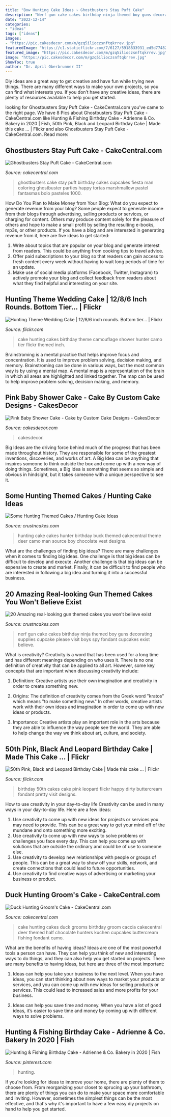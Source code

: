 ```yaml
---
title: "Bow Hunting Cake Ideas ~ Ghostbusters Stay Puft Cake"
description: "Nerf gun cake cakes birthday ninja themed boy guns decorating supplies cupcake please visit boys spy fondant cupcakes exist believe"
date: "2022-12-14"
categories:
- "ideas"
tags: ["ideas"]
images:
- "https://pic.cakesdecor.com/m/gzq5ilioczsnftqkrrev.jpg"
featuredImage: "https://c1.staticflickr.com/7/6127/5918833931_ed5d77482f_b.jpg"
featured_image: "https://pic.cakesdecor.com/m/gzq5ilioczsnftqkrrev.jpg"
image: "https://pic.cakesdecor.com/m/gzq5ilioczsnftqkrrev.jpg"
ShowToc: true
author: "Dr. April Oberbrunner II"
---
```



Diy ideas are a great way to get creative and have fun while trying new things. There are many different ways to make your own projects, so you can find what interests you. If you don’t have any creative ideas, there are plenty of resources available to help you get started.

	

		
looking for Ghostbusters Stay Puft Cake - CakeCentral.com you've came to the right page. We have 8 Pics about Ghostbusters Stay Puft Cake - CakeCentral.com like Hunting &amp; Fishing Birthday Cake - Adrienne &amp; Co. Bakery in 2020 | Fish, 50th Pink, Black and Leopard Birthday Cake | Made this cake … | Flickr and also Ghostbusters Stay Puft Cake - CakeCentral.com. Read more:
		
    
## Ghostbusters Stay Puft Cake - CakeCentral.com

<img loading=lazy src="https://cdn001.cakecentral.com/gallery/2015/12/900_mVRqD8F9wm-ghostbusters-stay-puft-cake.jpg" onerror="this.onerror=null;this.src='https://tse4.mm.bing.net/th?id=OIP.N-sSfIx-s-WTtBKySsxb_gHaLH&amp;pid=15.1';" alt="Ghostbusters Stay Puft Cake - CakeCentral.com">

_Source: cakecentral.com_

>ghostbusters cake stay puft birthday cakes cupcakes fiesta man coloring ghostbuster parties happy tortas marshmallow pastel fantasmas bolo pasteles 1000. 

	

How Do You Plan to Make Money from Your Blog: What do you expect to generate revenue from your blog?
Some people expect to generate income from their blogs through advertising, selling products or services, or charging for content. Others may produce content solely for the pleasure of others and hope to make a small profit by selling the resulting e-books, mp3s, or other products. If you have a blog and are interested in generating revenue from it, here are five ideas to get started: 
1. Write about topics that are popular on your blog and generate interest from readers. This could be anything from cooking tips to travel advice.
2. Offer paid subscriptions to your blog so that readers can gain access to fresh content every week without having to wait long periods of time for an update.
3. Make use of social media platforms (Facebook, Twitter, Instagram) to actively promote your blog and collect feedback from readers about what they find helpful and interesting on your site.

    
## Hunting Theme Wedding Cake | 12/8/6 Inch Rounds. Bottom Tier… | Flickr

<img loading=lazy src="https://c1.staticflickr.com/7/6127/5918833931_ed5d77482f_b.jpg" onerror="this.onerror=null;this.src='https://tse2.mm.bing.net/th?id=OIP.n_O-zOnCJt0b3ms6P1NNPAHaJv&amp;pid=15.1';" alt="Hunting Theme Wedding Cake | 12/8/6 inch rounds. Bottom tier… | Flickr">

_Source: flickr.com_

>cake hunting cakes birthday theme camouflage shower hunter camo tier flickr themed inch. 

	

Brainstroming is a mental practice that helps improve focus and concentration. It is used to improve problem solving, decision making, and memory. Brainstroming can be done in various ways, but the most common way is by using a mental map. A mental map is a representation of the brain in which all areas are highlighted and linked together. The map can be used to help improve problem solving, decision making, and memory.

    
## Pink Baby Shower Cake - Cake By Custom Cake Designs - CakesDecor

<img loading=lazy src="https://pic.cakesdecor.com/m/gzq5ilioczsnftqkrrev.jpg" onerror="this.onerror=null;this.src='https://tse1.mm.bing.net/th?id=OIP.UMS5FgWlro11chFZpUH1FQHaKF&amp;pid=15.1';" alt="Pink Baby Shower Cake - Cake by Custom Cake Designs - CakesDecor">

_Source: cakesdecor.com_

>cakesdecor. 

	

Big Ideas are the driving force behind much of the progress that has been made throughout history. They are responsible for some of the greatest inventions, discoveries, and works of art. A Big Idea can be anything that inspires someone to think outside the box and come up with a new way of doing things. Sometimes, a Big Idea is something that seems so simple and obvious in hindsight, but it takes someone with a unique perspective to see it.

    
## Some Hunting Themed Cakes / Hunting Cake Ideas

<img loading=lazy src="http://www.crustncakes.com/blog/wp-content/uploads/2015/12/883da85f55a2932d16f1d2b2a0ed89d7.jpg" onerror="this.onerror=null;this.src='https://tse3.mm.bing.net/th?id=OIP.V-g1fuEer-jdGYOxwpouJAHaKU&amp;pid=15.1';" alt="Some Hunting Themed Cakes / Hunting Cake Ideas">

_Source: crustncakes.com_

>hunting cake cakes hunter birthday buck themed cakecentral theme deer camo man source boy chocolate vest designs. 

	

What are the challenges of finding big ideas?
There are many challenges when it comes to finding big ideas. One challenge is that big ideas can be difficult to develop and execute. Another challenge is that big ideas can be expensive to create and market. Finally, it can be difficult to find people who are interested in following a big idea and turning it into a successful business.

    
## 20 Amazing Real-looking Gun Themed Cakes You Won&#039;t Believe Exist

<img loading=lazy src="http://www.crustncakes.com/blog/wp-content/uploads/2017/01/609e0dbc403e663748ed29ce9774f9a3.jpg" onerror="this.onerror=null;this.src='https://tse2.mm.bing.net/th?id=OIP.wz-By7MYzf6cYTxOarJaSQHaJ4&amp;pid=15.1';" alt="20 Amazing real-looking gun themed cakes you won&#039;t believe exist">

_Source: crustncakes.com_

>nerf gun cake cakes birthday ninja themed boy guns decorating supplies cupcake please visit boys spy fondant cupcakes exist believe. 

	

What is creativity?
Creativity is a word that has been used for a long time and has different meanings depending on who uses it. There is no one definition of creativity that can be applied to all art. However, some key concepts that are important when discussing creativity include:
1) Definition: Creative artists use their own imagination and creativity in order to create something new.

2) Origins: The definition of creativity comes from the Greek word "kratos" which means "to make something new." In other words, creative artists work with their own ideas and imagination in order to come up with new ideas or products.

3) Importance: Creative artists play an important role in the arts because they are able to influence the way people see the world. They are able to help change the way we think about art, culture, and society.

    
## 50th Pink, Black And Leopard Birthday Cake | Made This Cake … | Flickr

<img loading=lazy src="https://c2.staticflickr.com/6/5154/5801430694_d5e77d6824_b.jpg" onerror="this.onerror=null;this.src='https://tse3.mm.bing.net/th?id=OIP.6Q7p5StwJjLK16hDAwz7kwHaLG&amp;pid=15.1';" alt="50th Pink, Black and Leopard Birthday Cake | Made this cake … | Flickr">

_Source: flickr.com_

>birthday 50th cakes cake pink leopard flickr happy dirty buttercream fondant pretty visit designs. 

	

How to use creativity in your day-to-day life
Creativity can be used in many ways in your day-to-day life. Here are a few ideas: 
1. Use creativity to come up with new ideas for projects or services you may need to provide. This can be a great way to get your mind off of the mundane and onto something more exciting. 
2. Use creativity to come up with new ways to solve problems or challenges you face every day. This can help you come up with solutions that are outside the ordinary and could be of use to someone else. 
3. Use creativity to develop new relationships with people or groups of people. This can be a great way to show off your skills, network, and create connections that could lead to future opportunities. 
4. Use creativity to find creative ways of advertising or marketing your business or product.

    
## Duck Hunting Groom&#039;s Cake - CakeCentral.com

<img loading=lazy src="https://cdn001.cakecentral.com/gallery/2015/03/900_869202zxxa_duck-hunting-grooms-cake.jpg" onerror="this.onerror=null;this.src='https://tse4.mm.bing.net/th?id=OIP.Jp1QItShT62RiMWk-yZyrAHaJ6&amp;pid=15.1';" alt="Duck Hunting Groom&#039;s Cake - CakeCentral.com">

_Source: cakecentral.com_

>cake hunting cakes duck grooms birthday groom caccia cakecentral deer themed half chocolate hunters kuchen cupcakes buttercream fishing fondant camo. 

	

What are the benefits of having ideas?
Ideas are one of the most powerful tools a person can have. They can help you think of new and interesting ways to do things, and they can also help you get started on projects. There are many benefits to having ideas, but here are three of the most important: 
1. Ideas can help you take your business to the next level. When you have ideas, you can start thinking about new ways to market your products or services, and you can come up with new ideas for selling products or services. This could lead to increased sales and more profits for your business. 

2. Ideas can help you save time and money. When you have a lot of good ideas, it’s easier to save time and money by coming up with different ways to solve problems.

    
## Hunting &amp; Fishing Birthday Cake - Adrienne &amp; Co. Bakery In 2020 | Fish

<img loading=lazy src="https://i.pinimg.com/736x/d3/23/68/d32368ae48c155d349e041ab9aefea07.jpg" onerror="this.onerror=null;this.src='https://tse3.mm.bing.net/th?id=OIP.sapDwG2rBLVXZ297m4jq7AHaJ3&amp;pid=15.1';" alt="Hunting &amp; Fishing Birthday Cake - Adrienne &amp; Co. Bakery in 2020 | Fish">

_Source: pinterest.com_

>hunting. 

	

If you're looking for ideas to improve your home, there are plenty of them to choose from. From reorganizing your closet to sprucing up your bathroom, there are plenty of things you can do to make your space more comfortable and inviting. However, sometimes the simplest things can be the most effective, and that's why it's important to have a few easy diy projects on hand to help you get started.

